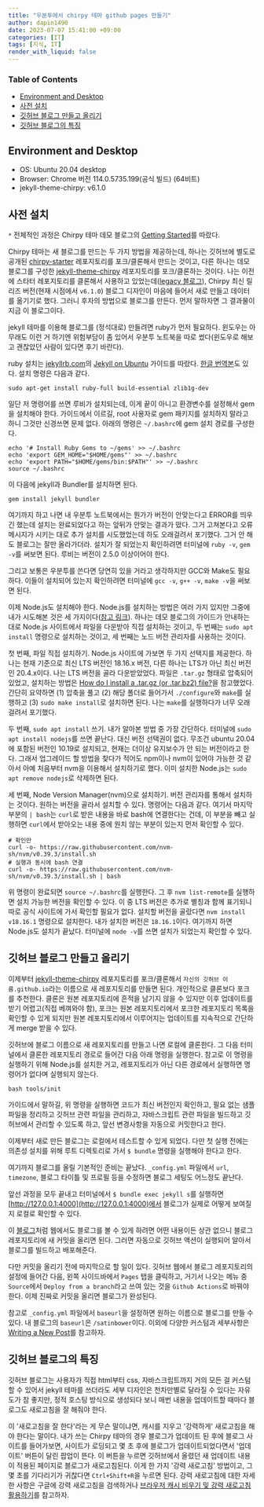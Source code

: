 ```yaml
---
title: "우분투에서 chirpy 테마 github pages 만들기"
author: dapin1490
date: 2023-07-07 15:41:00 +09:00
categories: [IT]
tags: [지식, IT]
render_with_liquid: false
---
```


<style>
  figure { text-align: center; }
</style>

### Table of Contents
- [Environment and Desktop](#environment-and-desktop)
- [사전 설치](#사전-설치)
- [깃허브 블로그 만들고 올리기](#깃허브-블로그-만들고-올리기)
- [깃허브 블로그의 특징](#깃허브-블로그의-특징)

## Environment and Desktop
* OS: Ubuntu 20.04 desktop
* Browser: Chrome 버전 114.0.5735.199(공식 빌드) (64비트)
* jekyll-theme-chirpy: v6.1.0

## 사전 설치
`*` 전체적인 과정은 Chirpy 테마 데모 블로그의 [Getting Started](https://chirpy.cotes.page/posts/getting-started/)를 따랐다.

Chirpy 테마는 새 블로그를 만드는 두 가지 방법을 제공하는데, 하나는 깃허브에 별도로 공개된 [chirpy-starter](https://github.com/cotes2020/chirpy-starter) 레포지토리를 포크/클론해서 만드는 것이고, 다른 하나는 데모 블로그를 구성한 [jekyll-theme-chirpy](https://github.com/cotes2020/jekyll-theme-chirpy) 레포지토리를 포크/클론하는 것이다. 나는 이전에 스타터 레포지토리를 클론해서 사용하고 있었는데([legacy 블로그](https://dapin1490.github.io/satinbower-legacy/)), Chirpy 최신 릴리즈 버전(현재 시점에서 `v6.1.0`) 블로그 디자인이 마음에 들어서 새로 만들고 데이터를 옮기기로 했다. 그러니 후자의 방법으로 블로그를 만든다. 먼저 말하자면 그 결과물이 지금 이 블로그이다.

jekyll 테마를 이용해 블로그를 (정석대로) 만들려면 ruby가 먼저 필요하다. 윈도우는 아무래도 이런 거 하기엔 위험부담이 좀 있어서 우분투 노트북을 따로 썼다<span class="grey">(윈도우로 해보고 괜찮았던 사람이 있다면 후기 바란다)</span>.

ruby 설치는 [jekyllrb.com](https://jekyllrb.com/)의 [Jekyll on Ubuntu](https://jekyllrb.com/docs/installation/ubuntu/) 가이드를 따랐다. [한글 번역본](https://jekyllrb-ko.github.io/docs/installation/ubuntu/)도 있다. 설치 명령은 다음과 같다.

```shell
sudo apt-get install ruby-full build-essential zlib1g-dev
```

일단 저 명령어를 쓰면 루비가 설치되는데, 이게 끝이 아니고 환경변수를 설정해서 gem을 설치해야 한다. 가이드에서 이르길, root 사용자로 gem 패키지를 설치하지 말라고 하니 그것만 신경쓰면 문제 없다. 아래의 명령은 `~/.bashrc`에 gem 설치 경로를 구성한다.

```shell
echo '# Install Ruby Gems to ~/gems' >> ~/.bashrc
echo 'export GEM_HOME="$HOME/gems"' >> ~/.bashrc
echo 'export PATH="$HOME/gems/bin:$PATH"' >> ~/.bashrc
source ~/.bashrc
```

이 다음에 jekyll과 Bundler를 설치하면 된다.

```shell
gem install jekyll bundler
```

여기까지 하고 나면 내 우분투 노트북에서는 뭔가가 버전이 안맞는다고 ERROR를 띄우긴 했는데 설치는 완료되었다고 하는 앞뒤가 안맞는 결과가 떴다. 그거 고쳐본다고 오류 메시지가 시키는 대로 추가 설치를 시도했었는데 하도 오래걸려서 포기했다. 그거 안 해도 블로그는 잘만 올라가더라. 설치가 잘 되었는지 확인하려면 터미널에 `ruby -v`, `gem -v`를 써보면 된다. 루비는 버전이 2.5.0 이상이어야 한다.

그리고 보통은 우분투를 쓴다면 당연히 있을 거라고 생각하지만 GCC와 Make도 필요하다. 이들이 설치되어 있는지 확인하려면 터미널에 `gcc -v`, `g++ -v`, `make -v`을 써보면 된다.

이제 Node.js도 설치해야 한다. Node.js를 설치하는 방법은 여러 가지 있지만 그중에 내가 시도해본 것은 세 가지이다([참고 링크](https://www.digitalocean.com/community/tutorials/how-to-install-node-js-on-ubuntu-20-04)). 하나는 데모 블로그의 가이드가 안내하는 대로 Node.js 사이트에서 파일을 다운받아 직접 설치하는 것이고, 두 번째는 `sudo apt install` 명령으로 설치하는 것이고, 세 번째는 노드 버전 관리자를 사용하는 것이다.

첫 번째, 파일 직접 설치하기. Node.js 사이트에 가보면 두 가지 선택지를 제공한다. 하나는 현재 기준으로 최신 LTS 버전인 18.16.x 버전, 다른 하나는 LTS가 아닌 최신 버전인 20.4.x이다. 나는 LTS 버전을 골라 다운받았었다. 파일은 `.tar.gz` 형태로 압축되어 있었고, 설치하는 방법은 [How do I install a .tar.gz (or .tar.bz2) file?](https://askubuntu.com/questions/25961/how-do-i-install-a-tar-gz-or-tar-bz2-file)을 참고했었다. 간단히 요약하면 (1) 압축을 풀고 (2) 해당 폴더로 들어가서 `./configure`와 `make`를 실행하고 (3) `sudo make install`로 설치하면 된다. 나는 `make`를 실행하다가 너무 오래걸려서 포기했다.

두 번째, `sudo apt install` 쓰기. 내가 알아본 방법 중 가장 간단하다. 터미널에 `sudo apt install nodejs`를 쓰면 끝난다. 대신 버전 선택권이 없다. 무조건 ubuntu 20.04에 포함된 버전인 10.19로 설치되고, 현재는 더이상 유지보수가 안 되는 버전이라고 한다. 그래서 업그레이드 할 방법을 찾다가 적어도 npm이나 nvm이 있어야 가능한 것 같아서 아예 처음부터 nvm을 이용해서 설치하기로 했다. 이미 설치한 Node.js는 `sudo apt remove nodejs`로 삭제하면 된다.

세 번째, Node Version Manager(nvm)으로 설치하기. 버전 관리자를 통해서 설치하는 것이다. 원하는 버전을 골라서 설치할 수 있다. 명령어는 다음과 같다. 여기서 마지막 부분의 `| bash`는 `curl`로 받은 내용을 바로 bash에 연결한다는 건데, 이 부분을 빼고 실행하면 `curl`에서 받아오는 내용 중에 원치 않는 부분이 있는지 먼저 확인할 수 있다.

```shell
# 확인만
curl -o- https://raw.githubusercontent.com/nvm-sh/nvm/v0.39.3/install.sh
# 실행과 동시에 bash 연결
curl -o- https://raw.githubusercontent.com/nvm-sh/nvm/v0.39.3/install.sh | bash
```

위 명령이 완료되면 `source ~/.bashrc`를 실행한다. 그 후 `nvm list-remote`를 실행하면 설치 가능한 버전을 확인할 수 있다. 이 중 LTS 버전은 추가로 별칭과 함께 표기되니 따로 공식 사이트에 가서 확인할 필요가 없다. 설치할 버전을 골랐다면 `nvm install v18.16.1` 명령으로 설치한다. 내가 설치한 버전은 `18.16.1`이다. 여기까지 하면 Node.js도 설치가 끝났다. 터미널에 `node -v`를 쓰면 설치가 되었는지 확인할 수 있다.

## 깃허브 블로그 만들고 올리기
이제부터 [jekyll-theme-chirpy](https://github.com/cotes2020/jekyll-theme-chirpy) 레포지토리를 포크/클론해서 `자신의 깃허브 이름.github.io`라는 이름으로 새 레포지토리를 만들면 된다. 개인적으로 클론보다 포크를 추천한다. 클론은 원본 레포지토리에 흔적을 남기지 않을 수 있지만 이후 업데이트를 받기 어렵고(직접 베껴와야 함), 포크는 원본 레포지토리에서 포크한 레포지토리 목록을 확인할 수 있게 되지만 원본 레포지토리에서 이루어지는 업데이트를 지속적으로 간단하게 merge 받을 수 있다.

깃허브에 블로그 이름으로 새 레포지토리를 만들고 나면 로컬에 클론한다. 그 다음 터미널에서 클론한 레포지토리 경로로 들어간 다음 아래 명령을 실행한다. 참고로 이 명령을 실행하기 위해 Node.js를 설치한 거고, 레포지토리가 아닌 다른 경로에서 실행하면 명령어가 없다며 실행되지 않는다.

```shell
bash tools/init
```

가이드에서 말하길, 위 명령을 실행하면 코드가 최신 버전인지 확인하고, 필요 없는 샘플 파일을 정리하고 깃허브 관련 파일을 관리하고, 자바스크립트 관련 파일을 빌드하고 깃허브에서 관리할 수 있도록 하고, 앞선 변경사항을 자동으로 커밋한다고 한다.

이제부터 새로 만든 블로그는 로컬에서 테스트할 수 있게 되었다. 다만 첫 실행 전에는 의존성 설치를 위해 루트 디렉토리로 가서 `$ bundle` 명령을 실행해야 한다고 한다.

여기까지 블로그를 올릴 기본적인 준비는 끝났다. `_config.yml` 파일에서 `url`, `timezone`, 블로그 타이틀 및 프로필 등을 수정하면 블로그 세팅도 어느정도 끝난다.

앞선 과정을 모두 끝내고 터미널에서 `$ bundle exec jekyll s`를 실행하면 [http://127.0.0.1:4000](http://127.0.0.1:4000)에서 블로그가 실제로 어떻게 보여질지 로컬로 확인할 수 있다.

이 [블로그](https://dapin1490.github.io/satinbower/)처럼 웹에서도 블로그를 볼 수 있게 하려면 어떤 내용이든 상관 없으니 블로그 레포지토리에 새 커밋을 올리면 된다. 그러면 자동으로 깃허브 액션이 실행되어 알아서 블로그를 빌드하고 배포해준다.

다만 커밋을 올리기 전에 마지막으로 할 일이 있다. 깃허브 웹에서 블로그 레포지토리의 설정에 들어간 다음, 왼쪽 사이드바에서 `Pages` 탭을 클릭하고, 거기서 나오는 메뉴 중 `Source`에서 `Deploy from a branch`라고 쓰여 있는 것을 `Github Actions`로 바꿔야 한다. 이제 진짜로 커밋을 올리면 블로그가 완성된다.

참고로 `_config.yml` 파일에서 `baseurl`을 설정하면 원하는 이름으로 블로그를 만들 수 있다. 내 블로그의 `baseurl`은 `/satinbower`이다. 이외에 다양한 커스텀과 세부사항은 [Writing a New Post](https://chirpy.cotes.page/posts/write-a-new-post/)를 참고하자.

## 깃허브 블로그의 특징
깃허브 블로그는 사용자가 직접 html부터 css, 자바스크립트까지 거의 모든 걸 커스텀할 수 있어서 jekyll 테마를 쓰더라도 세부 디자인은 천차만별로 달라질 수 있다는 자유도가 참 좋지만, 정적 호스팅 방식으로 생성되다 보니 매번 내용을 업데이트할 때마다 블로그도 새로고침을 잘 해줘야 한다.

이 '새로고침을 잘 한다'라는 게 무슨 말이냐면, 캐시를 지우고 '강력하게' 새로고침을 해야 한다는 말이다. 내가 쓰는 Chirpy 테마의 경우 블로그가 업데이트 된 후에 블로그 사이트를 들어가보면, 사이트가 로딩되고 몇 초 후에 블로그가 업데이트되었다면서 '업데이트' 버튼이 달린 팝업이 뜬다. 이 버튼을 누르면 깃허브에서 올렸던 새 업데이트 내용이 적용된 페이지로 블로그가 새로고침된다. 이게 한 가지 '강력 새로고침' 방법이고, 그 몇 초를 기다리기가 귀찮다면 `Ctrl+Shift+R`을 누르면 된다. 강력 새로고침에 대한 자세한 사항은 구글에 강력 새로고침을 검색하거나 [브라우저 캐시 비우기 및 강력 새로고침 활용하기](https://imweb.me/faq?mode=view&category=29&category2=47&idx=71559)를 참고하자.